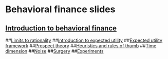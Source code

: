 # Behavioral finance slides #

## [Introduction to behavioral finance](bf_intro.html)
##[Limits to rationality](limits_to_rationality.html)
##[Introduction to expected utility](intro_eu.html)
##[Expected utility framework](eu.html)
##[Prospect theory](prospect.html)
##[Heuristics and rules of thumb](heuristics.html)
##[Time dimension](time_utility.html)
##[Noise](noise.html)
##[Surgery](surgery.html)
##[Experiments](experiment.html)


